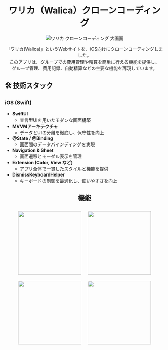 <div align="center">

# ワリカ（Walica）クローンコーディング

![ワリカ クローンコーディング 大画面](https://github.com/user-attachments/assets/438c675e-a6d6-4043-9e34-3e9f6c47e4f0)

「ワリカ(Walica)」というWebサイトを、iOS向けにクローンコーディングしました。  
このアプリは、グループでの費用管理や精算を簡単に行える機能を提供し、  
グループ管理、費用記録、自動精算などの主要な機能を再現しています。

</div>

## :hammer_and_wrench: 技術スタック

### iOS (Swift)
- **SwiftUI**  
  - 宣言型UIを用いたモダンな画面構築  
- **MVVMアーキテクチャ**  
  - データとUIの分離を徹底し、保守性を向上  
- **@State / @Binding**  
  - 画面間のデータバインディングを実現  
- **Navigation & Sheet**  
  - 画面遷移とモーダル表示を管理  
- **Extension (Color, View など)**  
  - アプリ全体で一貫したスタイルと機能を提供  
- **DismissKeyboardHelper**  
  - キーボードの制御を最適化し、使いやすさを向上  

<div align="center">

## 機能

<div style="display: flex; flex-wrap: wrap; justify-content: center;">
  <img src="https://github.com/user-attachments/assets/4eff072e-7f13-48d3-b3ef-7f84244ccb0f" width="200" style="margin: 10px;" />
  <img src="https://github.com/user-attachments/assets/55252b79-e4cf-4035-8788-19d42bcc4153" width="200" style="margin: 10px;" />
  <img src="https://github.com/user-attachments/assets/0fa33795-0f36-4d5c-b9b8-d879ef429485" width="200" style="margin: 10px;" />
  <img src="https://github.com/user-attachments/assets/0c89207f-6d09-4beb-88e3-a742c2c73401" width="200" style="margin: 10px;" />
</div>

</div>
